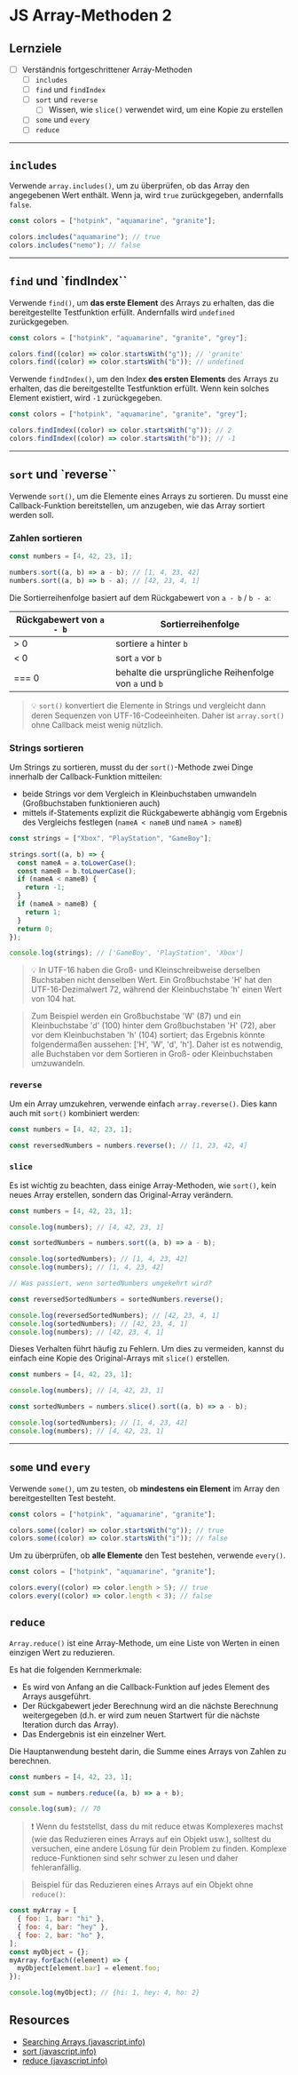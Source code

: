 # JS Array-Methoden 2

## Lernziele

- [ ] Verständnis fortgeschrittener Array-Methoden
  - [ ] `includes`
  - [ ] `find` und `findIndex`
  - [ ] `sort` und `reverse`
    - [ ] Wissen, wie `slice()` verwendet wird, um eine Kopie zu erstellen
  - [ ] `some` und `every`
  - [ ] `reduce`

---

## `includes`

Verwende `array.includes()`, um zu überprüfen, ob das Array den angegebenen Wert enthält. Wenn ja, wird `true` zurückgegeben, andernfalls `false`.

```js
const colors = ["hotpink", "aquamarine", "granite"];

colors.includes("aquamarine"); // true
colors.includes("nemo"); // false
```

---

## `find` und `findIndex``

Verwende `find()`, um **das erste Element** des Arrays zu erhalten, das die bereitgestellte Testfunktion erfüllt. Andernfalls wird `undefined` zurückgegeben.

```js
const colors = ["hotpink", "aquamarine", "granite", "grey"];

colors.find((color) => color.startsWith("g")); // 'granite'
colors.find((color) => color.startsWith("b")); // undefined
```

Verwende `findIndex()`, um den Index **des ersten Elements** des Arrays zu erhalten, das die bereitgestellte Testfunktion erfüllt. Wenn kein solches Element existiert, wird `-1` zurückgegeben.

```js
const colors = ["hotpink", "aquamarine", "granite", "grey"];

colors.findIndex((color) => color.startsWith("g")); // 2
colors.findIndex((color) => color.startsWith("b")); // -1
```

---

## `sort` und `reverse``

Verwende `sort()`, um die Elemente eines Arrays zu sortieren. Du musst eine Callback-Funktion bereitstellen, um anzugeben, wie das Array sortiert werden soll.

### Zahlen sortieren

```js
const numbers = [4, 42, 23, 1];

numbers.sort((a, b) => a - b); // [1, 4, 23, 42]
numbers.sort((a, b) => b - a); // [42, 23, 4, 1]
```

Die Sortierreihenfolge basiert auf dem Rückgabewert von `a - b` / `b - a`:

| Rückgabewert von `a - b` | Sortierreihenfolge                                    |
| ------------------------ | ----------------------------------------------------- |
| > 0                      | sortiere `a` hinter `b`                               |
| < 0                      | sort `a` vor `b`                                      |
| === 0                    | behalte die ursprüngliche Reihenfolge von `a` und `b` |

> 💡 `sort()` konvertiert die Elemente in Strings und vergleicht dann deren Sequenzen von UTF-16-Codeeinheiten. Daher ist `array.sort()` ohne Callback meist wenig nützlich.

### Strings sortieren

Um Strings zu sortieren, musst du der `sort()`-Methode zwei Dinge innerhalb der Callback-Funktion mitteilen:

- beide Strings vor dem Vergleich in Kleinbuchstaben umwandeln (Großbuchstaben funktionieren auch)
- mittels if-Statements explizit die Rückgabewerte abhängig vom Ergebnis des Vergleichs festlegen (`nameA < nameB` und `nameA > nameB`)

```js
const strings = ["Xbox", "PlayStation", "GameBoy"];

strings.sort((a, b) => {
  const nameA = a.toLowerCase();
  const nameB = b.toLowerCase();
  if (nameA < nameB) {
    return -1;
  }
  if (nameA > nameB) {
    return 1;
  }
  return 0;
});

console.log(strings); // ['GameBoy', 'PlayStation', 'Xbox']
```

> 💡 In UTF-16 haben die Groß- und Kleinschreibweise derselben Buchstaben nicht denselben Wert. Ein Großbuchstabe 'H' hat den UTF-16-Dezimalwert 72, während der Kleinbuchstabe 'h' einen Wert von 104 hat.

> Zum Beispiel werden ein Großbuchstabe 'W' (87) und ein Kleinbuchstabe 'd' (100) hinter dem Großbuchstaben 'H' (72), aber vor dem Kleinbuchstaben 'h' (104) sortiert; das Ergebnis könnte folgendermaßen aussehen: ['H', 'W', 'd', 'h']. Daher ist es notwendig, alle Buchstaben vor dem Sortieren in Groß- oder Kleinbuchstaben umzuwandeln.

### `reverse`

Um ein Array umzukehren, verwende einfach `array.reverse()`. Dies kann auch mit `sort()` kombiniert werden:

```js
const numbers = [4, 42, 23, 1];

const reversedNumbers = numbers.reverse(); // [1, 23, 42, 4]
```

### `slice`

Es ist wichtig zu beachten, dass einige Array-Methoden, wie `sort()`, kein neues Array erstellen, sondern das Original-Array verändern.

```js
const numbers = [4, 42, 23, 1];

console.log(numbers); // [4, 42, 23, 1]

const sortedNumbers = numbers.sort((a, b) => a - b);

console.log(sortedNumbers); // [1, 4, 23, 42]
console.log(numbers); // [1, 4, 23, 42]

// Was passiert, wenn sortedNumbers umgekehrt wird?

const reversedSortedNumbers = sortedNumbers.reverse();

console.log(reversedSortedNumbers); // [42, 23, 4, 1]
console.log(sortedNumbers); // [42, 23, 4, 1]
console.log(numbers); // [42, 23, 4, 1]
```

Dieses Verhalten führt häufig zu Fehlern. Um dies zu vermeiden, kannst du einfach eine Kopie des Original-Arrays mit `slice()` erstellen.

```js
const numbers = [4, 42, 23, 1];

console.log(numbers); // [4, 42, 23, 1]

const sortedNumbers = numbers.slice().sort((a, b) => a - b);

console.log(sortedNumbers); // [1, 4, 23, 42]
console.log(numbers); // [4, 42, 23, 1]
```

---

## `some` und `every`

Verwende `some()`, um zu testen, ob **mindestens ein Element** im Array den bereitgestellten Test besteht.

```js
const colors = ["hotpink", "aquamarine", "granite"];

colors.some((color) => color.startsWith("g")); // true
colors.some((color) => color.startsWith("i")); // false
```

Um zu überprüfen, ob **alle Elemente** den Test bestehen, verwende `every()`.

```js
const colors = ["hotpink", "aquamarine", "granite"];

colors.every((color) => color.length > 5); // true
colors.every((color) => color.length < 3); // false
```

## `reduce`

`Array.reduce()` ist eine Array-Methode, um eine Liste von Werten in einen einzigen Wert zu reduzieren.

Es hat die folgenden Kernmerkmale:

- Es wird von Anfang an die Callback-Funktion auf jedes Element des Arrays ausgeführt.
- Der Rückgabewert jeder Berechnung wird an die nächste Berechnung weitergegeben (d.h. er wird zum neuen Startwert für die nächste Iteration durch das Array).
- Das Endergebnis ist ein einzelner Wert.

Die Hauptanwendung besteht darin, die Summe eines Arrays von Zahlen zu berechnen.

```js
const numbers = [4, 42, 23, 1];

const sum = numbers.reduce((a, b) => a + b);

console.log(sum); // 70
```

> ❗️ Wenn du feststellst, dass du mit reduce etwas Komplexeres machst (wie das Reduzieren eines Arrays auf ein Objekt usw.), solltest du versuchen, eine andere Lösung für dein Problem zu finden. Komplexe reduce-Funktionen sind sehr schwer zu lesen und daher fehleranfällig.

> Beispiel für das Reduzieren eines Arrays auf ein Objekt ohne `reduce()`:

```js
const myArray = [
  { foo: 1, bar: "hi" },
  { foo: 4, bar: "hey" },
  { foo: 2, bar: "ho" },
];
const myObject = {};
myArray.forEach((element) => {
  myObject[element.bar] = element.foo;
});

console.log(myObject); // {hi: 1, hey: 4, ho: 2}
```

## Resources

- [Searching Arrays (javascript.info)](https://javascript.info/array-methods#searching-in-array)
- [sort (javascript.info)](https://javascript.info/array-methods#sort-fn)
- [reduce (javascript.info)](https://javascript.info/array-methods#reduce-reduceright)
